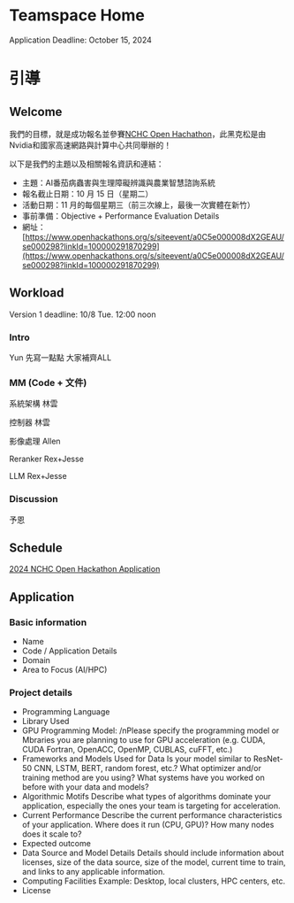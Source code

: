 # Teamspace Home

Application Deadline: October 15, 2024

# 引導

## Welcome

我們的目標，就是成功報名並參賽[NCHC Open Hachathon](https://www.openhackathons.org/s/siteevent/a0C5e000008dX2GEAU/se000298?linkId=100000291870299)，此黑克松是由Nvidia和國家高速網路與計算中心共同舉辦的！

以下是我們的主題以及相關報名資訊和連結：

- 主題：AI番茄病蟲害與生理障礙辨識與農業智慧諮詢系統
- 報名截止日期：10 月 15 日（星期二）
- 活動日期：11 月的每個星期三（前三次線上，最後一次實體在新竹）
- 事前準備：Objective + Performance Evaluation Details
- 網址：[https://www.openhackathons.org/s/siteevent/a0C5e000008dX2GEAU/se000298?linkId=100000291870299](https://www.openhackathons.org/s/siteevent/a0C5e000008dX2GEAU/se000298?linkId=100000291870299)

## Workload

Version 1 deadline: 10/8 Tue. 12:00 noon

### Intro

Yun 先寫一點點 大家補齊ALL

### MM (Code + 文件)

系統架構 林雲

控制器 林雲

影像處理 Allen

Reranker Rex+Jesse

LLM  Rex+Jesse

### Discussion

予恩

## Schedule

[2024 NCHC Open Hackathon Application](2024%20NCHC%20Open%20Hackathon%20Application%20113a6e4d4f9080dcab6fcb95b6521ce1.csv)

## Application

### Basic information
- Name
- Code / Application Details
- Domain
- Area to Focus (AI/HPC)

### Project details
- Programming Language
- Library Used
- GPU Programming Model: /nPlease specify the programming model or Mbraries you are planning to use for GPU acceleration (e.g. CUDA, CUDA Fortran, OpenACC, OpenMP, CUBLAS, cuFFT, etc.)
- Frameworks and Models Used for Data
  Is your model similar to ResNet-50 CNN, LSTM, BERT, random forest, etc.? What optimizer and/or training method are you using? What systems have you worked on before with your data and models?
- Algorithmic Motifs
  Describe what types of algorithms dominate your application, especially the ones your team is targeting for acceleration.
- Current Performance
  Describe the current performance characteristics of your application. Where does it run (CPU, GPU)? How many nodes does it scale to?
- Expected outcome
- Data Source and Model Details
  Details should include information about licenses, size of the data source, size of the model, current time to train, and links to any applicable information.
- Computing Facilities
  Example: Desktop, local clusters, HPC centers, etc.
- License
